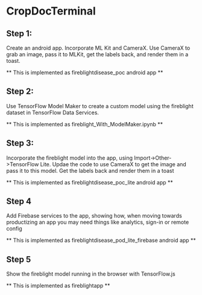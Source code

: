 # CropDocTerminal

## Step 1:

Create an android app. Incorporate ML Kit and CameraX. Use CameraX to grab an image, pass it to MLKit, get the labels back, and render them in a toast.

** This is implemented as fireblightdisease_poc android app **

## Step 2:

Use TensorFlow Model Maker to create a custom model using the fireblight dataset in TensorFlow Data Services. 

** This is implemented as fireblight_With_ModelMaker.ipynb **

## Step 3:
Incorporate the fireblight model into the app, using Import->Other->TensorFlow Lite. Updae the code to use CameraX to get the image and pass it to this model. Get the labels back and render them in a toast

** This is implemented as fireblightdisease_poc_lite android app ** 

## Step 4
Add Firebase services to the app, showing how, when moving towards productizing an app you may need things like analytics, sign-in or remote config

** This is implemented as fireblightdisease_pod_lite_firebase android app **

## Step 5
Show the fireblight model running in the browser with TensorFlow.js

** This is implemented as fireblightapp **




